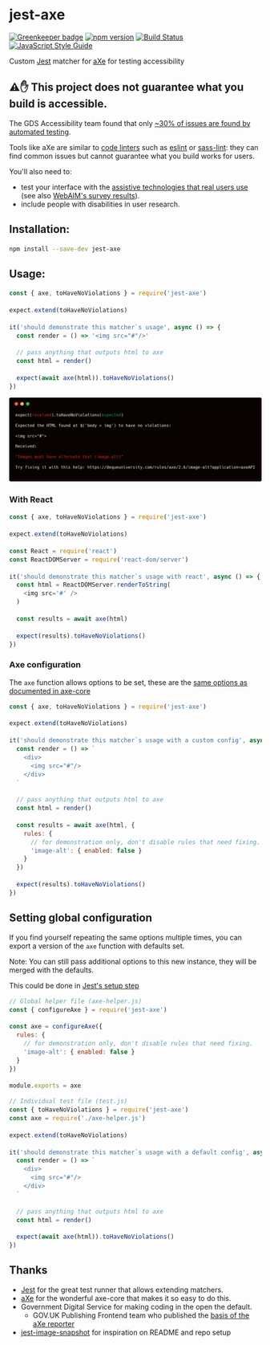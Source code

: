 # jest-axe

[![Greenkeeper badge](https://badges.greenkeeper.io/nickcolley/jest-axe.svg)](https://greenkeeper.io/)
[![npm version](https://img.shields.io/npm/v/jest-axe.svg)](http://npm.im/jest-axe)
[![Build Status](https://travis-ci.org/nickcolley/jest-axe.svg?branch=master)](https://travis-ci.org/nickcolley/jest-axe)
[![JavaScript Style Guide](https://img.shields.io/badge/code_style-standard-brightgreen.svg)](https://standardjs.com)

Custom [Jest](https://jest-bot.github.io/jest/) matcher for [aXe](https://github.com/dequelabs/axe-core) for testing accessibility

## ⚠️✋ This project does not guarantee what you build is accessible.
The GDS Accessibility team found that only [~30% of issues are found by automated testing](https://accessibility.blog.gov.uk/2017/02/24/what-we-found-when-we-tested-tools-on-the-worlds-least-accessible-webpage).

Tools like aXe are similar to [code linters](https://en.wikipedia.org/wiki/Lint_%28software%29) such as [eslint](https://eslint.org/) or [sass-lint](https://github.com/sasstools/sass-lint): they can find common issues but cannot guarantee what you build works for users.

You'll also need to:
- test your interface with the [assistive technologies that real users use](https://www.gov.uk/service-manual/technology/testing-with-assistive-technologies#when-to-test) (see also [WebAIM's survey results](https://webaim.org/projects/screenreadersurvey7/#primary)).
- include people with disabilities in user research.

## Installation:
```bash
npm install --save-dev jest-axe
```

## Usage:

```javascript
const { axe, toHaveNoViolations } = require('jest-axe')

expect.extend(toHaveNoViolations)

it('should demonstrate this matcher`s usage', async () => {
  const render = () => '<img src="#"/>'

  // pass anything that outputs html to axe
  const html = render()

  expect(await axe(html)).toHaveNoViolations()
})
```

![Screenshot of the resulting output from the usage example](example-cli.png)

### With React

```javascript
const { axe, toHaveNoViolations } = require('jest-axe')

expect.extend(toHaveNoViolations)

const React = require('react')
const ReactDOMServer = require('react-dom/server')

it('should demonstrate this matcher`s usage with react', async () => {
  const html = ReactDOMServer.renderToString(
    <img src='#' />
  )

  const results = await axe(html)

  expect(results).toHaveNoViolations()
})
```

### Axe configuration

The `axe` function allows options to be set, these are the [same options as documented in axe-core](https://github.com/dequelabs/axe-core/blob/develop-2x/doc/API.md#options-parameter)

```javascript
const { axe, toHaveNoViolations } = require('jest-axe')

expect.extend(toHaveNoViolations)

it('should demonstrate this matcher`s usage with a custom config', async () => {
  const render = () => `
    <div>
      <img src="#"/>
    </div>
  `

  // pass anything that outputs html to axe
  const html = render()

  const results = await axe(html, {
    rules: {
      // for demonstration only, don't disable rules that need fixing.
      'image-alt': { enabled: false }
    }
  })

  expect(results).toHaveNoViolations()
})
```

## Setting global configuration

If you find yourself repeating the same options multiple times, you can export a version of the `axe` function with defaults set.

Note: You can still pass additional options to this new instance, they will be merged with the defaults.

This could be done in [Jest's setup step](https://facebook.github.io/jest/docs/en/setup-teardown.html)

```javascript
// Global helper file (axe-helper.js)
const { configureAxe } = require('jest-axe')

const axe = configureAxe({
  rules: {
    // for demonstration only, don't disable rules that need fixing.
    'image-alt': { enabled: false }
  }
})

module.exports = axe
```

```javascript
// Individual test file (test.js)
const { toHaveNoViolations } = require('jest-axe')
const axe = require('./axe-helper.js')

expect.extend(toHaveNoViolations)

it('should demonstrate this matcher`s usage with a default config', async () => {
  const render = () => `
    <div>
      <img src="#"/>
    </div>
  `

  // pass anything that outputs html to axe
  const html = render()

  expect(await axe(html)).toHaveNoViolations()
})
```

## Thanks
- [Jest](https://facebook.github.io/jest/) for the great test runner that allows extending matchers.
- [aXe](https://www.axe-core.org/) for the wonderful axe-core that makes it so easy to do this.
- Government Digital Service for making coding in the open the default.
  - GOV.UK Publishing Frontend team who published the [basis of the aXe reporter](https://github.com/alphagov/govuk_publishing_components/blob/581c22c9d35d85d5d985571d007f6397a4399f4c/spec/javascripts/govuk_publishing_components/AccessibilityTestSpec.js)
- [jest-image-snapshot](https://github.com/americanexpress/jest-image-snapshot) for inspiration on README and repo setup
